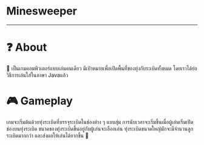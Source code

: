# Minesweeper
----------------------------

# ❓ About
🏹 เป็นเกมคอมพิวเตอร์แบบเล่นคนเดียว มีเป้าหมายเพื่อเปิดพื้นที่ของทุ่งกับระเบิดทั้งหมด โดยเราได้ย่อวิธีการเล่นใส่ในภาษา Javaแล้ว

# 🎮 Gameplay
เกมจะเริ่มต้นด้วยทุ่งระเบิดที่บรรจุระเบิดในช่องต่าง ๆ แบบสุ่ม การนับเวลาจะเริ่มขึ้นเมื่อผู้เล่นเริ่มเปิดช่องบนทุ่งระเบิด ขนาดของทุ่งระเบิดขึ้นอยู่กับผู้เล่นจะเลือกเล่น ทุ่งระเบิดขนาดใหญ่มักจะมีจำนวนลูกระเบิดมากกว่า และส่งผลให้เล่นได้ยากขึ้น
🏹
